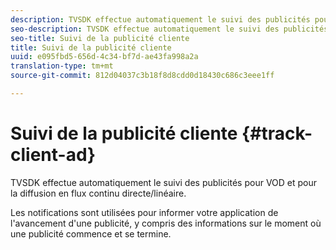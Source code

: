 ```yaml
---
description: TVSDK effectue automatiquement le suivi des publicités pour VOD et pour la diffusion en flux continu directe/linéaire.
seo-description: TVSDK effectue automatiquement le suivi des publicités pour VOD et pour la diffusion en flux continu directe/linéaire.
seo-title: Suivi de la publicité cliente
title: Suivi de la publicité cliente
uuid: e095fbd5-656d-4c34-bf7d-ae43fa998a2a
translation-type: tm+mt
source-git-commit: 812d04037c3b18f8d8cdd0d18430c686c3eee1ff

---
```



# Suivi de la publicité cliente {#track-client-ad}

TVSDK effectue automatiquement le suivi des publicités pour VOD et pour la diffusion en flux continu directe/linéaire.

Les notifications sont utilisées pour informer votre application de l&#39;avancement d&#39;une publicité, y compris des informations sur le moment où une publicité commence et se termine.
